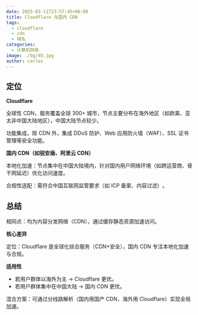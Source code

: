 ```yaml
---
date: 2025-03-11T23:57:45+08:00
title: Cloudflare 与国内 CDN
tags:
  - cloudflare
  - cdn
  - 域名
categories:
  - 计算机网络
image: ./bg/45.jpg
author: carlos
---
```


## 定位

**Cloudflare‌** 

全球性 CDN‌，服务覆盖全球 300+ 城市，节点主要分布在海外地区（如欧美、亚太非中国大陆地区），中国大陆节点较少‌。

功能集成‌，除 CDN 外，集成 DDoS 防护、Web 应用防火墙（WAF）、SSL 证书管理等安全功能‌。

**国内 CDN‌（如锐安盾、阿里云 CDN）**

本地化加速‌：节点集中在中国大陆境内，针对国内用户网络环境（如跨运营商、骨干网延迟）优化访问速度‌。

合规性适配‌：需符合中国互联网监管要求（如 ICP 备案、内容过滤）‌。

## 总结

相同点‌：均为内容分发网络（CDN），通过缓存静态资源加速访问‌。

**核心差异**

定位‌：Cloudflare 是全球化综合服务（CDN+安全），国内 CDN 专注本地化加速与合规‌。

**适用性‌**

- 若用户群体以海外为主 → ‌Cloudflare 更优‌‌。
- 若用户群体集中在中国大陆 → ‌国内 CDN 更优‌‌。

混合方案‌：可通过分线路解析（国内用国产 CDN，海外用 Cloudflare）实现全局加速‌。